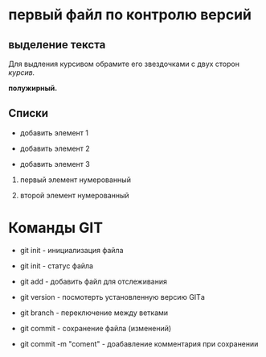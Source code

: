 # первый файл по контролю версий

## выделение текста 

Для выдления курсивом обрамите его звездочками с двух сторон *курсив.*

**полужирный.**

## Списки

* добавить элемент 1

* добавить элемент 2

* добавить элемент 3

1. первый элемент нумерованный 

2. второй элемент нумерованный 

# Команды  GIT

* git init - инициализация файла

* git init - статус файла

* git add - добавить файл для отслеживания 

* git version - посмотерть установленную версию GITа

* git branch - переключение между ветками

* git commit - сохранение файла (изменений)

* git commit -m "coment" - доабавление комментария при сохранении 